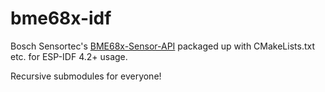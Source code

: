 # bme68x-idf

Bosch Sensortec's [BME68x-Sensor-API](https://github.com/BoschSensortec/BME68x-Sensor-API) packaged up with CMakeLists.txt etc. for ESP-IDF 4.2+ usage.

Recursive submodules for everyone!